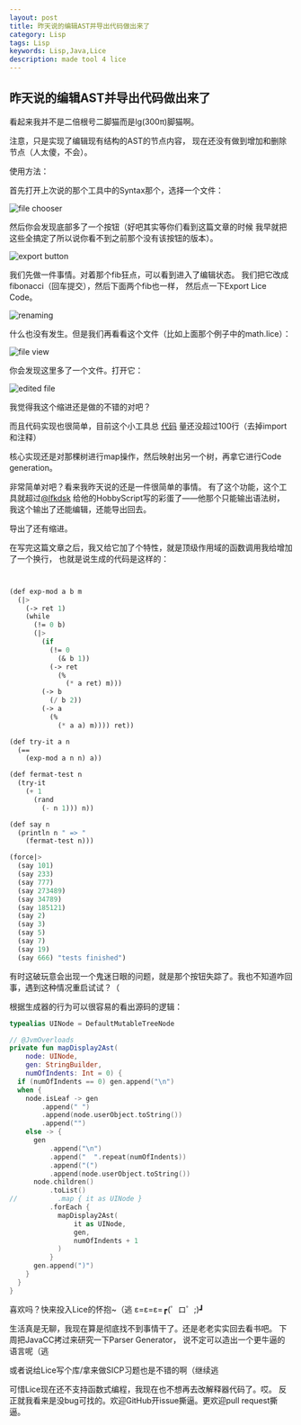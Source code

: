 ```yaml
---
layout: post
title: 昨天说的编辑AST并导出代码做出来了
category: Lisp
tags: Lisp
keywords: Lisp,Java,Lice
description: made tool 4 lice
---
```



## 昨天说的编辑AST并导出代码做出来了

看起来我并不是二倍根号二脚猫而是lg(300π)脚猫啊。

注意，只是实现了编辑现有结构的AST的节点内容，
现在还没有做到增加和删除节点（人太傻，不会）。

使用方法：

首先打开上次说的那个工具中的Syntax那个，选择一个文件：

![file chooser](https://coding.net/u/ice1000/p/Images/git/raw/master/blog-img/1/6.PNG)

然后你会发现底部多了一个按钮（好吧其实等你们看到这篇文章的时候
我早就把这些全搞定了所以说你看不到之前那个没有该按钮的版本）。

![export button](https://coding.net/u/ice1000/p/Images/git/raw/master/blog-img/1/7.PNG)

我们先做一件事情。对着那个fib狂点，可以看到进入了编辑状态。
我们把它改成fibonacci（回车提交），然后下面两个fib也一样，
然后点一下Export Lice Code。

![renaming](https://coding.net/u/ice1000/p/Images/git/raw/master/blog-img/1/8.PNG)

什么也没有发生。但是我们再看看这个文件（比如上面那个例子中的math.lice）：

![file view](https://coding.net/u/ice1000/p/Images/git/raw/master/blog-img/1/9.PNG)

你会发现这里多了一个文件。打开它：

![edited file](https://coding.net/u/ice1000/p/Images/git/raw/master/blog-img/1/10.PNG)

我觉得我这个缩进还是做的不错的对吧？

而且代码实现也很简单，目前这个小工具总
[代码](https://github.com/ice1000/lice/blob/master/tools/src/lice/tools/SyntaxAstViewer.kt)
量还没超过100行（去掉import和注释）

核心实现还是对那棵树进行map操作，然后映射出另一个树，再拿它进行Code generation。

非常简单对吧？看来我昨天说的还是一件很简单的事情。
有了这个功能，这个工具就超过[@lfkdsk](https://github.com/lfkdsk)
给他的HobbyScript写的彩蛋了——他那个只能输出语法树，
我这个输出了还能编辑，还能导出回去。

导出了还有缩进。

在写完这篇文章之后，我又给它加了个特性，就是顶级作用域的函数调用我给增加了一个换行，
也就是说生成的代码是这样的：

```lisp


(def exp-mod a b m
  (|>
    (-> ret 1)
    (while
      (!= 0 b)
      (|>
        (if
          (!= 0
            (& b 1))
          (-> ret
            (%
              (* a ret) m)))
        (-> b
          (/ b 2))
        (-> a
          (%
            (* a a) m)))) ret))

(def try-it a n
  (==
    (exp-mod a n n) a))

(def fermat-test n
  (try-it
    (+ 1
      (rand
        (- n 1))) n))

(def say n
  (println n " => "
    (fermat-test n)))

(force|>
  (say 101)
  (say 233)
  (say 777)
  (say 273489)
  (say 34789)
  (say 185121)
  (say 2)
  (say 3)
  (say 5)
  (say 7)
  (say 19)
  (say 666) "tests finished")
```

有时这破玩意会出现一个鬼迷日眼的问题，就是那个按钮失踪了。我也不知道咋回事，遇到这种情况重启试试？（

根据生成器的行为可以很容易的看出源码的逻辑：

```kotlin
typealias UINode = DefaultMutableTreeNode

// @JvmOverloads
private fun mapDisplay2Ast(
    node: UINode,
    gen: StringBuilder,
    numOfIndents: Int = 0) {
  if (numOfIndents == 0) gen.append("\n")
  when {
    node.isLeaf -> gen
        .append(" ")
        .append(node.userObject.toString())
        .append("")
    else -> {
      gen
          .append("\n")
          .append("  ".repeat(numOfIndents))
          .append("(")
          .append(node.userObject.toString())
      node.children()
          .toList()
//          .map { it as UINode }
          .forEach {
            mapDisplay2Ast(
                it as UINode,
                gen,
                numOfIndents + 1
            )
          }
      gen.append(")")
    }
  }
}
```

喜欢吗？快来投入Lice的怀抱~（逃 ε=ε=ε=┏(゜ロ゜;)┛

生活真是无聊，我现在算是彻底找不到事情干了。还是老老实实回去看书吧。
下周把JavaCC拷过来研究一下Parser Generator，
说不定可以造出一个更牛逼的语言呢（逃

或者说给Lice写个库/拿来做SICP习题也是不错的啊（继续逃

可惜Lice现在还不支持函数式编程，我现在也不想再去改解释器代码了。哎。
反正就我看来是没bug可找的。欢迎GitHub开issue撕逼。更欢迎pull request撕逼。
